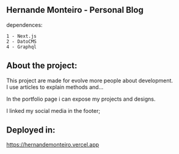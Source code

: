 ## Hernande Monteiro - Personal Blog

dependences:

    1 - Next.js
    2 - DatoCMS
    4 - Graphql

## About the project:

This project are made for evolve more people about development.<br>
I use articles to explain methods and...

In the portfolio page i can expose my projects and designs.

I linked my social media in the footer;


## Deployed in:

https://hernandemonteiro.vercel.app

